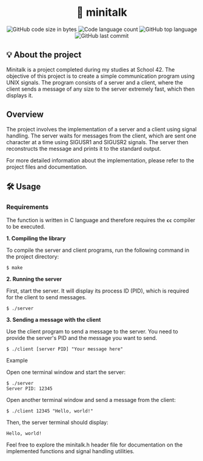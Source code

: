 <h1 align="center">
	📡 minitalk
</h1>
<p align="center">
	<img alt="GitHub code size in bytes" src="https://img.shields.io/github/languages/code-size/jose5556/minitalk?color=lightblue" />
	<img alt="Code language count" src="https://img.shields.io/github/languages/count/jose5556/minitalk?color=yellow" />
	<img alt="GitHub top language" src="https://img.shields.io/github/languages/top/jose5556/minitalk?color=blue" />
	<img alt="GitHub last commit" src="https://img.shields.io/github/last-commit/jose5556/minitalk?color=green" />
</p>

## 💡 About the project

Minitalk is a project completed during my studies at School 42. The objective of this project is to create a simple communication program using UNIX signals. The program consists of a server and a client, where the client sends a message of any size to the server extremely fast, which then displays it.

## Overview

The project involves the implementation of a server and a client using signal handling. The server waits for messages from the client, which are sent one character at a time using SIGUSR1 and SIGUSR2 signals. The server then reconstructs the message and prints it to the standard output.

For more detailed information about the implementation, please refer to the project files and documentation.

## 🛠️ Usage

### Requirements

The function is written in C language and therefore requires the **`cc`** compiler to be executed.

**1. Compiling the library**

To compile the server and client programs, run the following command in the project directory:

```shell
$ make
```

**2. Running the server**

First, start the server. It will display its process ID (PID), which is required for the client to send messages.

```shell
$ ./server
```

**3. Sending a message with the client**

Use the client program to send a message to the server. You need to provide the server's PID and the message you want to send.

```shell
$ ./client [server PID] "Your message here"
```

Example

Open one terminal window and start the server:


```shell
$ ./server
Server PID: 12345
```

Open another terminal window and send a message from the client:

```shell
$ ./client 12345 "Hello, world!"
```
Then, the server terminal should display:

```shell
Hello, world!
```

Feel free to explore the minitalk.h header file for documentation on the implemented functions and signal handling utilities.
